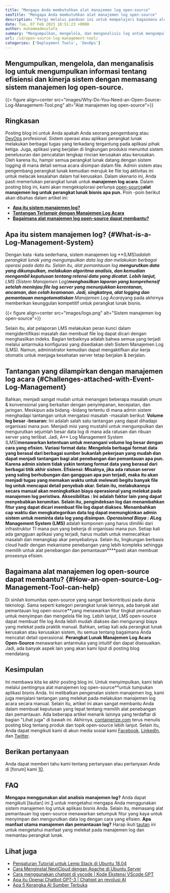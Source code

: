 ```yaml
---
title: "Mengapa Anda membutuhkan alat manajemen log open-source" 
seoTitle: "Mengapa Anda membutuhkan alat manajemen log open-source" 
description: "Pergi melalui panduan ini untuk mempelajari bagaimana alat manajemen log open-source dapat bermanfaat bagi Anda dalam pengumpulan log dan manajemen perangkat lunak bisnis Anda." 
date: Tue, 07 Feb 2023 18:51:23 +0000
author: muhammadmustafa
summary: "Mengumpulkan, mengelola, dan menganalisis log untuk mengumpulkan informasi tentang efisiensi dan kinerja sistem dengan menginstal sistem manajemen log open-source." 
url: /id/open-source-log-management-tool/
categories: ['Deployment Tools', 'DevOps']
---
```


## Mengumpulkan, mengelola, dan menganalisis log untuk mengumpulkan informasi tentang efisiensi dan kinerja sistem dengan memasang sistem manajemen log open-source.

{{< figure align=center src="images/Why-Do-You-Need-an-Open-Source-Log-Management-Tool.png" alt="Alat manajemen log open-source">}}


## Ringkasan
Posting blog ini untuk Anda apakah Anda seorang pengembang atau [DevOps][1] profesional. Sistem operasi atau aplikasi perangkat lunak melakukan berbagai tugas yang terkadang tergantung pada aplikasi pihak ketiga. Juga, aplikasi yang berjalan di lingkungan produksi menuntut sistem penelusuran dan pencatatan lengkap rincian kerusakan atau kerusakan. Oleh karena itu, hampir semua perangkat lunak datang dengan sistem logging di mana detail semua acara disimpan dalam file. Admin sistem atau pengembang perangkat lunak kemudian merujuk ke file log aktivitas ini untuk melacak kesalahan dalam hal kerusakan. Dalam skenario ini, Anda pasti memerlukan perangkat lunak untuk **manajemen log acara**. Dalam posting blog ini, kami akan mengeksplorasi perlunya [open-source][2]**alat manajemen log untuk perangkat lunak bisnis apa pun.** 
Poin -poin berikut akan dibahas dalam artikel ini:
* [ **Apa itu sistem manajemen log?** ][3]
* [ **Tantangan Terlampir dengan Manajemen Log Acara** ][4]
* **[Bagaimana alat manajemen log open-source dapat membantu?][5]** 

## Apa itu sistem manajemen log? {#What-is-a-Log-Management-System}

Dengan kata -kata sederhana, sistem manajemen log **(LMS)**adalah perangkat lunak yang mengumpulkan data log dan melakukan berbagai operasi pada data itu. Selain itu, alat pemantauan log* ***mengurutkan data yang dikumpulkan, melakukan algoritma analisis, dan kemudian mengambil keputusan tentang retensi data yang dicatat. Lebih lanjut,** LMS (Sistem Manajemen Log)**menghasilkan laporan yang komprehensif setelah meninjau file log server yang menunjukkan kerentanan, ancaman, dan celah keamanan. Jadi, singkatnya, alat logging dan pemantauan mengotomatiskan** Manajemen Log Acara**yang pada akhirnya memberikan keunggulan kompetitif untuk perangkat lunak bisnis.

{{< figure align=center src="images/logs.png" alt="Sistem manajemen log open-source">}}

Selain itu, alat pelaporan LMS melakukan peran kunci dalam mengidentifikasi masalah dan membuat file log dapat dicari dengan menghasilkan indeks. Bagian terbaiknya adalah bahwa semua yang terjadi melalui antarmuka konfigurasi yang disediakan oleh Sistem Manajemen Log (LMS). Namun, administrator kemudian dapat mengaktifkan alur kerja otomatis untuk menjaga kesehatan server tetap berjalan & berjalan.

## Tantangan yang dilampirkan dengan manajemen log acara {#Challenges-attached-with-Event-Log-Management}

Bahkan, menjadi sangat mudah untuk menangani beberapa masalah umum & konvensional yang berkaitan dengan penyimpanan, kecepatan, dan jaringan. Meskipun ada bidang -bidang tertentu di mana admin sistem menghadapi tantangan untuk mengatasi masalah -masalah berikut:
**Volume log besar -besaran:** Ini adalah salah satu tantangan yang dapat dihadapi organisasi mana pun. Menjadi misi yang mustahil untuk mengumpulkan dan mengurutkan sejumlah besar data log di mana ada ratusan dan ribuan server yang terlibat. Jadi, A** Log Management System (LMS)**menawarkan ketentuan untuk menangani volume log besar dengan cara yang efisien.
**Variasi format data:**  Mengelola berbagai format data yang berasal dari berbagai sumber bukanlah pekerjaan yang mudah dan dapat menjadi tantangan bagi alat penebangan dan pemantauan apa pun. Karena admin sistem tidak yakin tentang format data yang berasal dari berbagai titik akhir sistem.
**Efisiensi:**  Misalnya, jika ada ratusan server yang saling berhubungan dan gangguan apa pun terjadi, maka itu akan menjadi tugas yang memakan waktu untuk melewati begitu banyak file log untuk mencapai detail penyebab akar. Selain itu, melakukannya secara manual akan meningkatkan biaya operasional yang melekat pada manajemen log peristiwa.
**Aksesibilitas** : Ini adalah faktor lain yang dapat menyebabkan kerumitan. Selain itu, pengindeksan log dan menambahkan fitur yang dapat dicari membuat file log dapat diakses. Menambahkan cap waktu dan mengkategorikan data log dapat memungkinkan admin sistem untuk meminta data log yang disimpan.
**Operasional* ***Biaya** : A**Log Management System (LMS)** adalah komponen yang harus dimiliki dari infrastruktur TI mana pun yang bekerja di organisasi mana pun. Setiap kali ada gangguan aplikasi yang terjadi, harus mudah untuk memecahkan masalah dan menangkap akar penyebabnya. Selain itu, lingkungan berbasis cloud hadir dengan mekanisme penebangan yang lebih kompleks sehingga memilih untuk alat penebangan dan pemantauan****pasti akan membuat prosesnya efisien.

## Bagaimana alat manajemen log open-source dapat membantu? {#How-an-open-source-Log-Management-Tool-can-help}

Di sinilah komunitas open-source yang sangat berkontribusi pada dunia teknologi. Sama seperti kategori perangkat lunak lainnya, ada banyak alat pemantauan log open-source**yang menawarkan fitur tingkat perusahaan untuk menyimpan dan mengelola file log. Lebih lanjut, LMS open-source dapat membuat file log Anda lebih mudah diakses dan mengurangi biaya yang melekat pada praktik manual.
Bahkan, setiap kali ada perangkat lunak kerusakan atau kerusakan sistem, itu semua tentang bagaimana Anda mencatat detail operasional. **Perangkat Lunak Manajemen Log Acara Open-Source** menawarkan antarmuka yang intuitif dan dapat disesuaikan. Jadi, ada banyak aspek lain yang akan kami liput di posting blog mendatang.

## Kesimpulan
Ini membawa kita ke akhir posting blog ini. Untuk menyimpulkan, kami telah melalui pentingnya alat manajemen log open-source**untuk tumpukan aplikasi bisnis Anda. Ini melibatkan pengenalan sistem manajemen log, kami juga menjalani tantangan yang melekat pada melakukan manajemen log acara secara manual. Selain itu, artikel ini akan sangat membantu Anda dalam membuat keputusan yang tepat tentang memilih alat penebangan dan pemantauan. Ada beberapa artikel menarik lainnya yang terdaftar di bagian "Lihat juga" di bawah ini.
Akhirnya, [containerize.com][6] terus menulis posting blog tentang produk dan topik open-source lebih lanjut. Selain itu, Anda dapat mengikuti kami di akun media sosial kami [Facebook][7], [LinkedIn][8], dan [Twitter][9].

## Berikan pertanyaan
Anda dapat memberi tahu kami tentang pertanyaan atau pertanyaan Anda di [forum] kami [10].

## FAQ
**Mengapa menggunakan alat analisis manajemen log?** 
Anda dapat mengikuti [tautan] ini [3] untuk mengetahui mengapa Anda menggunakan sistem manajemen log untuk aplikasi bisnis Anda. Selain itu, memasang alat pemantauan log open-source menawarkan setumpuk fitur yang kaya untuk menyimpan dan mengurutkan data log dengan cara yang efisien.
**Apa manfaat utama manajemen dan pemantauan log?** 
Harap ikuti [tautan][5] ini untuk mengetahui manfaat yang melekat pada manajemen log dan memantau perangkat lunak.

## Lihat juga
  * [Pengaturan Tutorial untuk Lemp Stack di Ubuntu 18.04][11]
  * [Cara Menginstal NextCloud dengan Apache di Ubuntu Server][12]
  * [Cara menggunakan chatgpt di vscode | Kode Ekstensi VScode GPT][13]
  * [Apa itu Openai Chatbot GPT-3 | Chatgpt an revolusi AI][14]
  * [Apa 5 Kerangka AI Sumber Terbuka][15]



[1]: https://products.containerize.com/devops/
[2]: https://products.containerize.com/
[3]: #What-is-a-Log-Management-System
[4]: #Challenges-attached-with-Event-Log-Management
[5]: #How-an-open-source-Log-Management-Tool-can-help
[6]: https://www.containerize.com/
[7]: https://web.facebook.com/containerize
[8]: https://www.linkedin.com/company/containerize/
[9]: https://twitter.com/containerize_co
[10]: https://forum.containerize.com/
[11]: https://blog.containerize.com/web-server-solution-stack/setup-tutorial-for-lemp-stack-on-ubuntu-18-04/
[12]: https://blog.containerize.com/backup-and-sync-software/how-to-install-nextcloud-with-apache-on-ubuntu-server/
[13]: https://blog.containerize.com/artificial-intelligence/how-to-use-chatgpt-in-vscode-the-vscode-extension-codegpt/
[14]: https://blog.containerize.com/artificial-intelligence/what-is-openai-chatbot-gpt-3-chatgpt-an-ai-revolution/
[15]: https://blog.containerize.com/artificial-intelligence/top-5-open-source-ai-frameworks/
